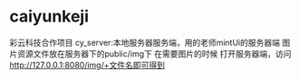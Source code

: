 # caiyunkeji
彩云科技合作项目 
cy_server:本地服务器服务端，用的老师mintUi的服务器端 
图片资源文件放在服务器下的public/img下 在需要图片的时候 打开服务器端，访问 http://127.0.0.1:8080/img/+文件名即可得到 
